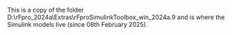This is a copy of the folder D:\rFpro_2024a\Extras\rFproSimulinkToolbox_win_2024a.9 and is where the Simulink models live (since 08th February 2025).
